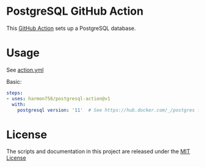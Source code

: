 # PostgreSQL GitHub Action

This [GitHub Action](https://github.com/features/actions) sets up a PostgreSQL database.

# Usage

See [action.yml](action.yml)

Basic:
```yaml
steps:
- uses: harmon758/postgresql-action@v1
  with:
    postgresql version: '11'  # See https://hub.docker.com/_/postgres for available versions
```

# License

The scripts and documentation in this project are released under the [MIT License](LICENSE)
